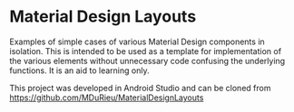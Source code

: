 # Material Design Layouts

Examples of simple cases of various Material Design components in isolation. This is intended to be used as a template for
implementation of the various elements without unnecessary code confusing the underlying functions. It is an aid to learning only.

This project was developed in Android Studio and can be cloned from https://github.com/MDuRieu/MaterialDesignLayouts


